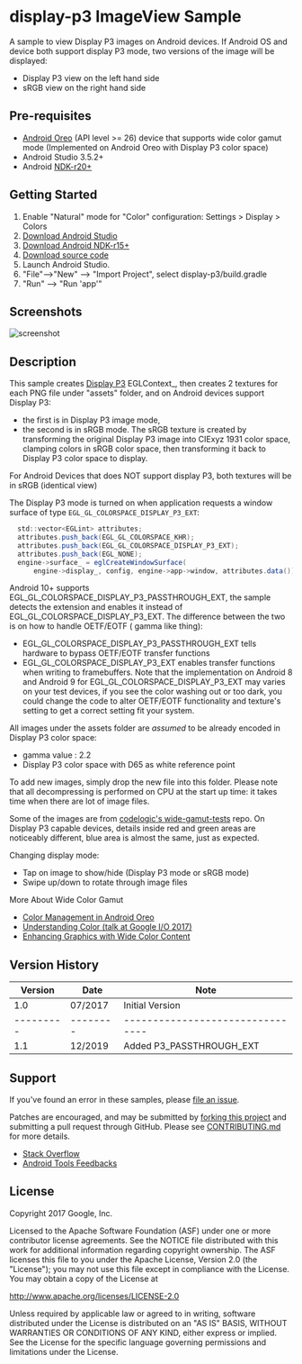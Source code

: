 # display-p3 ImageView Sample

A sample to view Display P3 images on Android devices. If Android OS and device
both support display P3 mode, two versions of the image will be displayed:

- Display P3 view on the left hand side
- sRGB view on the right hand side

## Pre-requisites

- [Android Oreo](https://developer.android.com/about/versions/oreo/index.html)
  (API level >= 26) device that supports wide color gamut mode (Implemented on
  Android Oreo with Display P3 color space)
- Android Studio 3.5.2+
- Android [NDK-r20+](https://developer.android.com/ndk/downloads/index.html)

## Getting Started

1. Enable "Natural" mode for "Color" configuration: Settings > Display > Colors
1. [Download Android Studio](https://developer.android.com/studio/index.html)
1. [Download Android NDK-r15+](https://developer.android.com/ndk/downloads/index.html)
1. [Download source code](http://www.github.com/googlesamples/android-ndk)
1. Launch Android Studio.
1. "File"-->"New" --> "Import Project", select display-p3/build.gradle
1. "Run" --> "Run 'app'"

## Screenshots

![screenshot](screenshot.png)

## Description

This sample creates
[Display P3](https://developer.android.com/about/versions/oreo/android-8.0.html#cm)
EGLContext\_, then creates 2 textures for each PNG file under "assets" folder,
and on Android devices support Display P3:

- the first is in Display P3 image mode,
- the second is in sRGB mode. The sRGB texture is created by transforming the
  original Display P3 image into CIExyz 1931 color space, clamping colors in
  sRGB color space, then transforming it back to Display P3 color space to
  display.

For Android Devices that does NOT support display P3, both textures will be in
sRGB (identical view)

The Display P3 mode is turned on when application requests a window surface of
type `EGL_GL_COLORSPACE_DISPLAY_P3_EXT`:

```java
  std::vector<EGLint> attributes;
  attributes.push_back(EGL_GL_COLORSPACE_KHR);
  attributes.push_back(EGL_GL_COLORSPACE_DISPLAY_P3_EXT);
  attributes.push_back(EGL_NONE);
  engine->surface_ = eglCreateWindowSurface(
      engine->display_, config, engine->app->window, attributes.data());

```

Android 10+ supports EGL_GL_COLORSPACE_DISPLAY_P3_PASSTHROUGH_EXT, the sample
detects the extension and enables it instead of
EGL_GL_COLORSPACE_DISPLAY_P3_EXT. The difference between the two is on how to
handle OETF/EOTF ( gamma like thing):

- EGL_GL_COLORSPACE_DISPLAY_P3_PASSTHROUGH_EXT tells hardware to bypass
  OETF/EOTF transfer functions
- EGL_GL_COLORSPACE_DISPLAY_P3_EXT enables transfer functions when writing to
  framebuffers. Note that the implementation on Android 8 and Android 9 for
  EGL_GL_COLORSPACE_DISPLAY_P3_EXT may varies on your test devices, if you see
  the color washing out or too dark, you could change the code to alter
  OETF/EOTF functionality and texture's setting to get a correct setting fit
  your system.

All images under the assets folder are *assumed* to be already encoded in
Display P3 color space:

- gamma value : 2.2
- Display P3 color space with D65 as white reference point

To add new images, simply drop the new file into this folder. Please note that
all decompressing is performed on CPU at the start up time: it takes time when
there are lot of image files.

Some of the images are from
[codelogic's wide-gamut-tests](https://github.com/codelogic/wide-gamut-tests)
repo. On Display P3 capable devices, details inside red and green areas are
noticeably different, blue area is almost the same, just as expected.

Changing display mode:

- Tap on image to show/hide (Display P3 mode or sRGB mode)
- Swipe up/down to rotate through image files

More About Wide Color Gamut

- [Color Management in Android Oreo](https://developer.android.com/about/versions/oreo/android-8.0.html#cm)
- [Understanding Color (talk at Google I/O 2017)](https://www.youtube.com/watch?v=r8NeG0wmFXM)
- [Enhancing Graphics with Wide Color Content](https://developer.android.com/training/wide-color-gamut/index.html)

## Version History

| Version   | Date     | Note                             |
| --------- | -------- | -------------------------------- |
| 1.0       | 07/2017  | Initial Version                  |
| --------- | -------- | -------------------------------- |
| 1.1       | 12/2019  | Added P3_PASSTHROUGH_EXT         |

## Support

If you've found an error in these samples, please
[file an issue](https://github.com/googlesamples/android-ndk/issues/new).

Patches are encouraged, and may be submitted by
[forking this project](https://github.com/googlesamples/android-ndk/fork) and
submitting a pull request through GitHub. Please see
[CONTRIBUTING.md](../CONTRIBUTING.md) for more details.

- [Stack Overflow](http://stackoverflow.com/questions/tagged/android-ndk)
- [Android Tools Feedbacks](http://tools.android.com/feedback)

## License

Copyright 2017 Google, Inc.

Licensed to the Apache Software Foundation (ASF) under one or more contributor
license agreements. See the NOTICE file distributed with this work for
additional information regarding copyright ownership. The ASF licenses this file
to you under the Apache License, Version 2.0 (the "License"); you may not use
this file except in compliance with the License. You may obtain a copy of the
License at

http://www.apache.org/licenses/LICENSE-2.0

Unless required by applicable law or agreed to in writing, software distributed
under the License is distributed on an "AS IS" BASIS, WITHOUT WARRANTIES OR
CONDITIONS OF ANY KIND, either express or implied. See the License for the
specific language governing permissions and limitations under the License.
